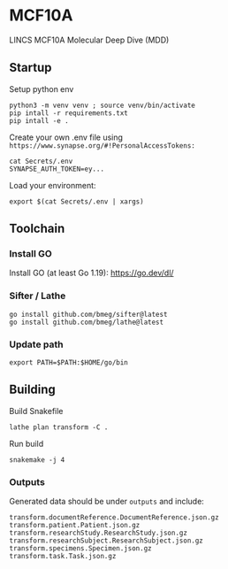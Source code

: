 
# MCF10A
LINCS MCF10A Molecular Deep Dive (MDD)

## Startup

Setup python env
```
python3 -m venv venv ; source venv/bin/activate
pip intall -r requirements.txt
pip intall -e .
```


Create your own .env file using `https://www.synapse.org/#!PersonalAccessTokens:`

```
cat Secrets/.env
SYNAPSE_AUTH_TOKEN=ey...
```

Load your environment:

```
export $(cat Secrets/.env | xargs)
```

## Toolchain

### Install GO
Install GO (at least Go 1.19): https://go.dev/dl/

### Sifter / Lathe

```
go install github.com/bmeg/sifter@latest
go install github.com/bmeg/lathe@latest
```

### Update path

```
export PATH=$PATH:$HOME/go/bin
```

## Building

Build Snakefile
```
lathe plan transform -C .
```

Run build
```
snakemake -j 4
```

### Outputs

Generated data should be under `outputs` and include:
```
transform.documentReference.DocumentReference.json.gz
transform.patient.Patient.json.gz
transform.researchStudy.ResearchStudy.json.gz
transform.researchSubject.ResearchSubject.json.gz
transform.specimens.Specimen.json.gz
transform.task.Task.json.gz
```